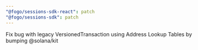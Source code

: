 ```yaml
---
"@fogo/sessions-sdk-react": patch
"@fogo/sessions-sdk": patch
---
```


Fix bug with legacy VersionedTransaction using Address Lookup Tables by bumping @solana/kit
